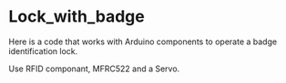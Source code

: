 # Lock_with_badge
Here is a code that works with Arduino components to operate a badge identification lock.

Use RFID componant, MFRC522 and a Servo.

